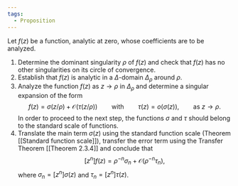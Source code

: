```yaml
---
tags:
  - Proposition
---
```

Let $f(z)$ be a function, analytic at zero, whose coefficients are to be analyzed.
1. Determine the dominant singularity $\rho$ of $f(z)$ and check that $f(z)$ has no other singularities on its circle of convergence.
2. Establish that $f(z)$ is analytic in a $\Delta$-domain $\Delta_\rho$ around $\rho$.
3. Analyze the function $f(z)$ as $z \to \rho$ in $\Delta_\rho$ and determine a singular expansion of the form
$$
f(z) = \sigma(z/\rho) + \mathcal{O}(\tau(z/\rho)) 
\qquad \text{with}
\qquad \tau(z) = o(\sigma(z)),
\qquad \text{as $z \to \rho$}.
$$
In order to proceed to the next step, the functions $\sigma$ and $\tau$ should belong to the standard scale of functions.
11. Translate the main term $\sigma(z)$ using the standard function scale (Theorem [[Standard function scale]]), transfer the error term using the Transfer Theorem [[Theorem 2.3.4]] and conclude that
$$
[z^n] f(z) = \rho^{-n}\sigma_n + \mathcal{O}(\rho^{-n}\tau_n),
$$
where $\sigma_n = [z^n] \sigma(z)$ and $\tau_n = [z^n] \tau(z)$.
